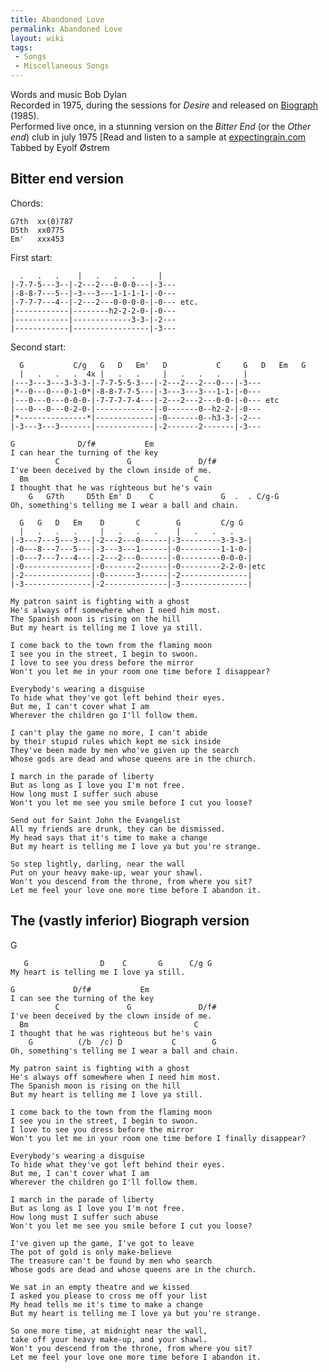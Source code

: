 ```yaml
---
title: Abandoned Love
permalink: Abandoned Love
layout: wiki
tags:
 - Songs
 - Miscellaneous Songs
---
```


Words and music Bob Dylan  
Recorded in 1975, during the sessions for *Desire* and released on
[Biograph](Biograph) (1985).  
Performed live once, in a stunning version on the *Bitter End* (or the
*Other end*) club in july 1975 [Read and listen to a sample at
[expectingrain.com](http://www.expectingrain.com/dok/books/encounters.html)  
Tabbed by Eyolf Østrem

<h2 class="songversion">
Bitter end version

</h2>
Chords:

    G7th  xx(0)787
    D5th  xx0775
    Em'   xxx453

First start:

      .   .   .    |   .   .   .     |
    |-7-7-5---3--|-2---2---0-0-0---|-3---
    |-8-8-7---5--|-3---3---1-1-1-1-|-0---
    |-7-7-7---4--|-2---2---0-0-0-0-|-0--- etc.
    |------------|--------h2-2-2-0-|-0---
    |------------|-------------3-3-|-2---
    |------------|-----------------|-3---

Second start:

      G           C/g   G   D   Em'   D           C     G   D   Em   G
      |   .   .   .  4x |   .   .     |   .   .   .     |
    |---3---3---3-3-3-|-7-7-5-5-3---|-2---2---2---0---|-3---
    |*--0---0---0-1-0*|-8-8-7-7-5---|-3---3---3---1-1-|-0---
    |---0---0---0-0-0-|-7-7-7-7-4---|-2---2---2---0-0-|-0--- etc
    |---0---0---0-2-0-|-------------|-0-------0--h2-2-|-0---
    |*---------------*|-------------|-0-------0--h3-3-|-2---
    |-3---3---3-------|-------------|-2-------2-------|-3---

    G              D/f#           Em
    I can hear the turning of the key
              C               G               D/f#
    I've been deceived by the clown inside of me.
      Bm                                     C
    I thought that he was righteous but he's vain
        G   G7th     D5th Em' D    C               G  .  . C/g-G
    Oh, something's telling me I wear a ball and chain.

      G   G   D   Em    D       C        G         C/g G
      |   .   .   .     |   .   .   .    |   .   .   .
    |-3---7---5---3---|-2---2---0------|-3---------3-3-3-|
    |-0---8---7---5---|-3---3---1------|-0---------1-1-0-|
    |-0---7---7---4---|-2---2---0------|-0---------0-0-0-|
    |-0---------------|-0-------2------|-0---------2-2-0-|etc
    |-2---------------|-0-------3------|-2---------------|
    |-3---------------|-2--------------|-3---------------|

    My patron saint is fighting with a ghost
    He's always off somewhere when I need him most.
    The Spanish moon is rising on the hill
    But my heart is telling me I love ya still.

    I come back to the town from the flaming moon
    I see you in the street, I begin to swoon.
    I love to see you dress before the mirror
    Won't you let me in your room one time before I disappear?

    Everybody's wearing a disguise
    To hide what they've got left behind their eyes.
    But me, I can't cover what I am
    Wherever the children go I'll follow them.

    I can't play the game no more, I can't abide
    by their stupid rules which kept me sick inside
    They've been made by men who've given up the search
    Whose gods are dead and whose queens are in the church.

    I march in the parade of liberty
    But as long as I love you I'm not free.
    How long must I suffer such abuse
    Won't you let me see you smile before I cut you loose?

    Send out for Saint John the Evangelist
    All my friends are drunk, they can be dismissed.
    My head says that it's time to make a change
    But my heart is telling me I love ya but you're strange.

    So step lightly, darling, near the wall
    Put on your heavy make-up, wear your shawl.
    Won't you descend from the throne, from where you sit?
    Let me feel your love one more time before I abandon it.

<h2 class="songversion">
The (vastly inferior) Biograph version

</h2>
    G

       G                D    C       G      C/g G
    My heart is telling me I love ya still.

    G             D/f#           Em
    I can see the turning of the key
              C               G               D/f#
    I've been deceived by the clown inside of me.
      Bm                                     C
    I thought that he was righteous but he's vain
        G          (/b  /c) D           C        G
    Oh, something's telling me I wear a ball and chain.

    My patron saint is fighting with a ghost
    He's always off somewhere when I need him most.
    The Spanish moon is rising on the hill
    But my heart is telling me I love ya still.

    I come back to the town from the flaming moon
    I see you in the street, I begin to swoon.
    I love to see you dress before the mirror
    Won't you let me in your room one time before I finally disappear?

    Everybody's wearing a disguise
    To hide what they've got left behind their eyes.
    But me, I can't cover what I am
    Wherever the children go I'll follow them.

    I march in the parade of liberty
    But as long as I love you I'm not free.
    How long must I suffer such abuse
    Won't you let me see you smile before I cut you loose?

    I've given up the game, I've got to leave
    The pot of gold is only make-believe
    The treasure can't be found by men who search
    Whose gods are dead and whose queens are in the church.

    We sat in an empty theatre and we kissed
    I asked you please to cross me off your list
    My head tells me it's time to make a change
    But my heart is telling me I love ya but you're strange.

    So one more time, at midnight near the wall,
    take off your heavy make-up, and your shawl.
    Won't you descend from the throne, from where you sit?
    Let me feel your love one more time before I abandon it.
